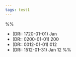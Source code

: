 ```yaml
---
tags: test1
---
```

%%
* (DR:: 1720-01-01) Jan
* (DR:: 0200-01-01) 200
* (DR:: 0012-01-01) 012
* (DR:: 1512-01-31) Jan 12
%%